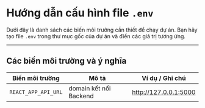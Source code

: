 # Hướng dẫn cấu hình file `.env`

Dưới đây là danh sách các biến môi trường cần thiết để chạy dự án. Bạn hãy tạo file `.env` trong thư mục gốc của dự án và điền các giá trị tương ứng.

---

## Các biến môi trường và ý nghĩa

| Biến môi trường        | Mô tả                  | Ví dụ / Ghi chú       |
|-----------------------|------------------------|-----------------------|
| `REACT_APP_API_URL`             | domain kết nối Backend | http://127.0.0.1:5000 |

